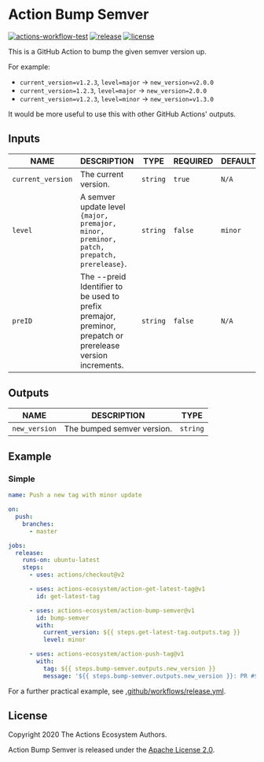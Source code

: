 # Action Bump Semver

[![actions-workflow-test][actions-workflow-test-badge]][actions-workflow-test]
[![release][release-badge]][release]
[![license][license-badge]][license]

This is a GitHub Action to bump the given semver version up.

For example:

- `current_version=v1.2.3`, `level=major` -> `new_version=v2.0.0`
- `current_version=1.2.3`, `level=major` -> `new_version=2.0.0`
- `current_version=v1.2.3`, `level=minor` -> `new_version=v1.3.0`

It would be more useful to use this with other GitHub Actions' outputs.

## Inputs

|       NAME        |                                       DESCRIPTION                                                                        |   TYPE   | REQUIRED | DEFAULT |
|-------------------|-------------------------------------------------------------------------------------------------------------------------------------|----------|----------|---------|
| `current_version` | The current version.                                                                                                     | `string` | `true`   | `N/A`   |
| `level`           | A semver update level `{major, premajor, minor, preminor, patch, prepatch, prerelease}`.                                 | `string` | `false`  | `minor` |
| `preID`           | The --preid <identifier> Identifier to be used to prefix premajor, preminor, prepatch or prerelease version increments.  | `string` | `false`   | `N/A`   |

## Outputs

|     NAME      |        DESCRIPTION         |   TYPE   |
|---------------|----------------------------|----------|
| `new_version` | The bumped semver version. | `string` |

## Example

### Simple

```yaml
name: Push a new tag with minor update

on:
  push:
    branches:
      - master

jobs:
  release:
    runs-on: ubuntu-latest
    steps:
      - uses: actions/checkout@v2

      - uses: actions-ecosystem/action-get-latest-tag@v1
        id: get-latest-tag

      - uses: actions-ecosystem/action-bump-semver@v1
        id: bump-semver
        with:
          current_version: ${{ steps.get-latest-tag.outputs.tag }}
          level: minor

      - uses: actions-ecosystem/action-push-tag@v1
        with:
          tag: ${{ steps.bump-semver.outputs.new_version }}
          message: '${{ steps.bump-semver.outputs.new_version }}: PR #${{ github.event.pull_request.number }} ${{ github.event.pull_request.title }}'
```

For a further practical example, see [.github/workflows/release.yml](.github/workflows/release.yml).

## License

Copyright 2020 The Actions Ecosystem Authors.

Action Bump Semver is released under the [Apache License 2.0](./LICENSE).

<!-- badge links -->

[actions-workflow-test]: https://github.com/actions-ecosystem/action-bump-semver/actions?query=workflow%3ATest
[actions-workflow-test-badge]: https://img.shields.io/github/workflow/status/actions-ecosystem/action-bump-semver/Test?label=Test&style=for-the-badge&logo=github

[release]: https://github.com/actions-ecosystem/action-bump-semver/releases
[release-badge]: https://img.shields.io/github/v/release/actions-ecosystem/action-bump-semver?style=for-the-badge&logo=github

[license]: LICENSE
[license-badge]: https://img.shields.io/github/license/actions-ecosystem/action-bump-semver?style=for-the-badge
